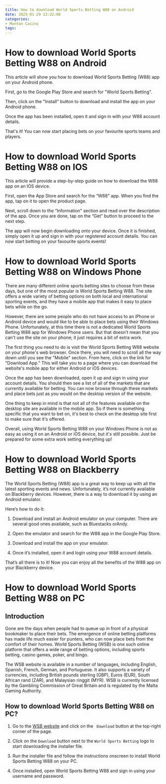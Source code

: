 ```yaml
---
title: How to download World Sports Betting W88 on Android
date: 2023-01-29 13:22:08
categories:
- Monton Casino
tags:
---
```



#  How to download World Sports Betting W88 on Android

This article will show you how to download World Sports Betting (W88) app on your Android phone.

First, go to the Google Play Store and search for "World Sports Betting".

Then, click on the "Install" button to download and install the app on your Android phone.

Once the app has been installed, open it and sign in with your W88 account details.

That's it! You can now start placing bets on your favourite sports teams and players.

#  How to download World Sports Betting W88 on IOS 

This article will provide a step-by-step guide on how to download the W88 app on an IOS device.

First, open the App Store and search for the “W88” app. When you find the app, tap on it to open the product page.

Next, scroll down to the “Information” section and read over the description of the app. Once you are done, tap on the “Get” button to proceed to the next step.

The app will now begin downloading onto your device. Once it is finished, simply open it up and sign in with your registered account details. You can now start betting on your favourite sports events!

#  How to download World Sports Betting W88 on Windows Phone 

There are many different online sports betting sites to choose from these days, but one of the most popular is World Sports Betting W88. The site offers a wide variety of betting options on both local and international sporting events, and they have a mobile app that makes it easy to place bets while on the go.

However, there are some people who do not have access to an iPhone or Android device and would like to be able to place bets using their Windows Phone. Unfortunately, at this time there is not a dedicated World Sports Betting W88 app for Windows Phone users. But that doesn't mean that you can't use the site on your phone; it just requires a bit of extra work.

The first thing you need to do is visit the World Sports Betting W88 website on your phone's web browser. Once there, you will need to scroll all the way down until you see the "Mobile" section. From here, click on the link for "Download App." This will take you to a page where you can download the website's mobile app for either Android or iOS devices.

Once the app has been downloaded, open it up and sign in using your account details. You should then see a list of all of the markets that are currently available for betting. You can now browse through these markets and place bets just as you would on the desktop version of the website.

One thing to keep in mind is that not all of the features available on the desktop site are available in the mobile app. So if there is something specific that you want to bet on, it's best to check on the desktop site first to make sure that it's offered.

Overall, using World Sports Betting W88 on your Windows Phone is not as easy as using it on an Android or iOS device, but it's still possible. Just be prepared for some extra work setting everything up!

#  How to download World Sports Betting W88 on Blackberry

The World Sports Betting (W88) app is a great way to keep up with all the latest sporting events and news. Unfortunately, it’s not currently available on Blackberry devices. However, there is a way to download it by using an Android emulator.

Here’s how to do it:

1. Download and install an Android emulator on your computer. There are several good ones available, such as Bluestacks orAndy.

2. Open the emulator and search for the W88 app in the Google Play Store.

3. Download and install the app on your emulator.

4. Once it’s installed, open it and login using your W88 account details.

That’s all there is to it! Now you can enjoy all the benefits of the W88 app on your Blackberry device.

#  How to download World Sports Betting W88 on PC

## Introduction

Gone are the days when people had to queue up in front of a physical bookmaker to place their bets. The emergence of online betting platforms has made life much easier for punters, who can now place bets from the comfort of their homes. World Sports Betting (WSB) is one such online platform that offers a wide range of betting options, including sports betting, casino games, poker, and bingo.

The WSB website is available in a number of languages, including English, Spanish, French, German, and Portuguese. It also supports a variety of currencies, including British pounds sterling (GBP), Euros (EUR), South African rand (ZAR), and Malaysian ringgit (MYR). WSB is currently licensed by the Gambling Commission of Great Britain and is regulated by the Malta Gaming Authority.

## How to download World Sports Betting W88 on PC?

1. Go to the [WSB website](https://www.worldsportsbetting.com/) and click on the ` Download` button at the top-right corner of the page.

2. Click on the `Download` button next to the `World Sports Betting` logo to start downloading the installer file.

3. Run the installer file and follow the instructions onscreen to install World Sports Betting W88 on your PC.

4. Once installed, open World Sports Betting W88 and sign in using your username and password.
